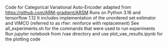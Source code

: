 Code for Categorical Variational Auto-Encoder adapted from https://github.com/ARM-gradient/ARSM
Runs on Python 3.16 and tensorflow 1.12
It includes implementation of the unordered set estimator and VIMCO (referred to as rfwr: reinforce with replacement)
See all_experiments.sh for the commands that were used to run experiments
Run jupyter notebook from /vae directory and use plot_vae_results.ipynb for the plotting code